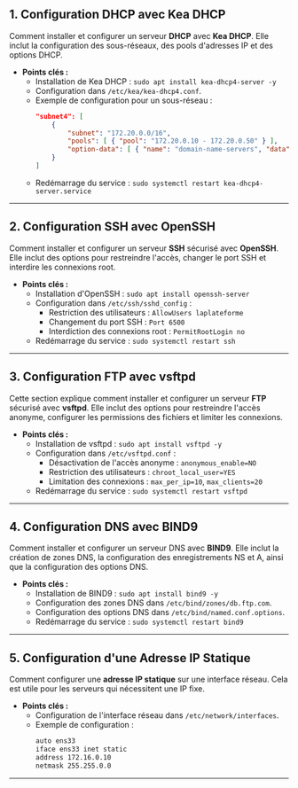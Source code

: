 ## 1. **Configuration DHCP avec Kea DHCP**
Comment installer et configurer un serveur **DHCP** avec **Kea DHCP**. Elle inclut la configuration des sous-réseaux, des pools d'adresses IP et des options DHCP.

- **Points clés :**
  - Installation de Kea DHCP : `sudo apt install kea-dhcp4-server -y`
  - Configuration dans `/etc/kea/kea-dhcp4.conf`.
  - Exemple de configuration pour un sous-réseau :
    ```json
    "subnet4": [
        {
            "subnet": "172.20.0.0/16",
            "pools": [ { "pool": "172.20.0.10 - 172.20.0.50" } ],
            "option-data": [ { "name": "domain-name-servers", "data": "172.20.0.5" } ]
        }
    ]
    ```
  - Redémarrage du service : `sudo systemctl restart kea-dhcp4-server.service`

---

## 2. **Configuration SSH avec OpenSSH** 
Comment installer et configurer un serveur **SSH** sécurisé avec **OpenSSH**. Elle inclut des options pour restreindre l'accès, changer le port SSH et interdire les connexions root.

- **Points clés :**
  - Installation d'OpenSSH : `sudo apt install openssh-server`
  - Configuration dans `/etc/ssh/sshd_config` :
    - Restriction des utilisateurs : `AllowUsers laplateforme`
    - Changement du port SSH : `Port 6500`
    - Interdiction des connexions root : `PermitRootLogin no`
  - Redémarrage du service : `sudo systemctl restart ssh`

---

## 3. **Configuration FTP avec vsftpd** 
Cette section explique comment installer et configurer un serveur **FTP** sécurisé avec **vsftpd**. Elle inclut des options pour restreindre l'accès anonyme, configurer les permissions des fichiers et limiter les connexions.

- **Points clés :**
  - Installation de vsftpd : `sudo apt install vsftpd -y`
  - Configuration dans `/etc/vsftpd.conf` :
    - Désactivation de l'accès anonyme : `anonymous_enable=NO`
    - Restriction des utilisateurs : `chroot_local_user=YES`
    - Limitation des connexions : `max_per_ip=10`, `max_clients=20`
  - Redémarrage du service : `sudo systemctl restart vsftpd`

---

## 4. **Configuration DNS avec BIND9**
Comment installer et configurer un serveur DNS avec **BIND9**. Elle inclut la création de zones DNS, la configuration des enregistrements NS et A, ainsi que la configuration des options DNS.

- **Points clés :**
  - Installation de BIND9 : `sudo apt install bind9 -y`
  - Configuration des zones DNS dans `/etc/bind/zones/db.ftp.com`.
  - Configuration des options DNS dans `/etc/bind/named.conf.options`.
  - Redémarrage du service : `sudo systemctl restart bind9`

---

## 5. **Configuration d'une Adresse IP Statique**
Comment configurer une **adresse IP statique** sur une interface réseau. Cela est utile pour les serveurs qui nécessitent une IP fixe.

- **Points clés :**
  - Configuration de l'interface réseau dans `/etc/network/interfaces`.
  - Exemple de configuration :
    ```bash
    auto ens33
    iface ens33 inet static
    address 172.16.0.10
    netmask 255.255.0.0
    ```

---
